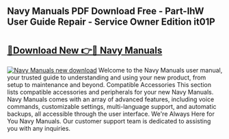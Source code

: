 ## Navy Manuals PDF Download Free - Part-IhW User Guide Repair - Service Owner Edition it01P

# <h2><a href="http://cf16588.oget.top/?id=Navy+Manuals">🔗Download New 👉🔴 Navy Manuals</a></h2>

[![Navy Manuals new download](https://i.imgur.com/5g1atiW.png)](http://cf16588.oget.top/?id=Navy+Manuals)
Welcome to the Navy Manuals user manual, your trusted guide to understanding and using your new product, from setup to maintenance and beyond. Compatible Accessories This section lists compatible accessories and peripherals for your new Navy Manuals. Navy Manuals comes with an array of advanced features, including voice commands, customizable settings, multi-language support, and automatic backups, all accessible through the user interface. We're Always Here for You Navy Manuals. Our customer support team is dedicated to assisting you with any inquiries.
